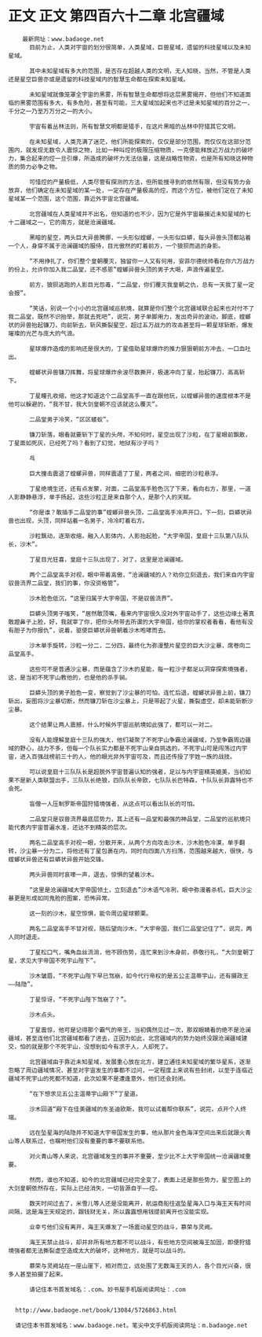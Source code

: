 # 正文 正文 第四百六十二章 北宫疆域
        最新网址：www.badaoge.net
          目前为止，人类对宇宙的划分很简单，人类星域，巨兽星域，遗留的科技星域以及未知星域。
      
          其中未知星域有多大的范围，是否存在超越人类的文明，无人知晓，当然，不管是人类还是星空巨兽亦或是遗留的科技星域内的智慧生命都在探索未知星域。
      
          未知星域就像笼罩全宇宙的黑雾，所有智慧生命都想将这层黑雾揭开，但他们不知道面临的黑雾范围有多大，有多危险，甚至有可能，三大星域加起来也不过是未知星域的百分之一，千分之一乃至万万分之一的大小。
      
          宇宙有着丛林法则，所有智慧文明都是猎手，在这片黑暗的丛林中狩猎其它文明。
      
          在未知星域，人类充满了迷茫，他们所能探索的，仅仅是部分范围，而仅仅在这部分范围内，就发现无数令人震惊之物，比如一种叫焢的极限压缩物质，一克便能释放近万战力的破坏力，集合起来的焢一旦引爆，所造成的破坏力无法估量，这是战略性物资，也是所有知晓这种物质的势力必争之物。
      
          可惜焢的产量极低，人类尽管有探测的方法，但所能搜寻到的依然有限，但没有势力会放弃，他们确定在未知星域的某一处，一定存在产量极高的焢，而这个方位，被他们定在了未知星域某一个范围，这个范围，靠近外宇宙北宫疆域。
      
          北宫疆域在人类星域并不出名，但知道的也不少，因为它是外宇宙最接近未知星域的七十二疆域之一，它的南方，就是沧澜疆域。
      
          黑暗的星空，两头巨大异兽腾挪，一头形似螳螂，一头形似巨蟒，每头异兽头顶都站着一个人，身穿不属于沧澜疆域的服侍，目光傲然的盯着前方，一个狼狈而逃的身影。
      
          “不用挣扎了，你们整个皇朝覆灭，独留你一人又有何用，安菲尔德统帅看在你六万战力的份上，允许你加入我二品堂，还不感恩”螳螂异兽头顶的男子大喝，声浪传遍星空。
      
          前方，狼狈逃跑的人影目光怨毒，“二品堂，你们覆灭我皇朝之仇，总有一天我丁星一定会报”。
      
          “笑话，别说一个小小的北宫疆域巡航境，就算是你们整个北宫疆域联合起来也对付不了我二品堂，既然不识抬举，那就去死吧”，说完，男子单脚用力，发出奇异的波动，脚底，螳螂状的异兽抬起镰刀，向前斩去，斩风撕裂星空，超过五万战力的攻击甚至将一颗星球斩断，爆发璀璨的光芒与庞大的气浪。
      
          星球爆炸造成的影响还是很大的，丁星借助星球爆炸的推力狠狠朝前方冲去，一口血吐出。
      
          螳螂状异兽镰刀挥舞，将星球爆炸余波尽数撕开，极速冲向丁星，抬起镰刀，高高斩下。
      
          丁星瞳孔收缩，他这才知道这个二品堂高手一直在跟他玩，以螳螂异兽的速度根本不是他可以躲避的，“我不甘，我大剑皇朝不应该就这么覆灭”。
      
          二品堂男子冷笑，“区区蝼蚁”。
      
          镰刀斩落，眼看就要斩下丁星的头颅，不知何时，星空出现了沙粒，在丁星眼前飘散，丁星面如死灰，已经死了吗？看到了幻觉，地狱有沙子吗？
      
          乓
      
          巨大撞击震退了螳螂异兽，同样震退了丁星，两者之间，细密的沙粒悬浮。
      
          丁星绝境生还，还有点发蒙，对面，二品堂高手脸色沉了下来，看向右方，那里，一道人影静静悬浮，单手扬起，这些沙粒正是来自那个人，是那个人的天赋。
      
          “你是谁？敢插手二品堂的事”螳螂异兽头顶，二品堂高手冷声开口，下一刻，巨蟒状异兽也出现，头顶，同样站着一名男子，冷冷盯着右方。
      
          沙粒飘动，逐渐收缩，融入人影体内，人影抬起脸，“大宇帝国，皇庭十三队第八队队长，沙木”。
      
          丁星目光狂喜，皇庭十三队出现了，对了，这里是沧澜疆域。
      
          两个二品堂高手对视，眼中带着高傲，“沧澜疆域的人？劝你立刻退去，我们来自内宇宙驭兽流界二品堂，我们的事，你没资格管”。
      
          沙木脸色低沉，“这里归属于大宇帝国，不是驭兽流界”。
      
          巨蟒头顶男子嗤笑，“居然敢顶嘴，看来内宇宙很久没对外宇宙动手了，这些边缘土著真敢蹬鼻子上脸，好，我就宰了你，把你头颅带去所谓的大宇帝国，给你的掌权者看看，看他有没有胆子为你报仇”，说着，驱使巨蟒状异兽朝着沙木咆哮而去。
      
          沙木单手旋转，沙粒一分二，二分四，最终化为弥漫整片星空的巨大沙尘暴，席卷向二品堂高手。
      
          这些可不是普通沙尘暴，而是蕴含了沙木的星能，每一粒沙子都足以洞穿探索境强者，这，是当初不死宇山教他的，也是他的杀手锏。
      
          巨蟒头顶的男子脸色一变，察觉到了沙尘暴的可怕，连忙后退，螳螂状异兽上前，镰刀斩出，妄图将沙尘暴切断，然而镰刀斩在沙尘暴上，只是带起了火星，撕裂虚空，却未能斩断沙尘暴。
      
          这个结果让两人震撼，什么时候外宇宙巡航境如此强了，都可以一对二。
      
          没有人能理解皇庭十三队的强大，他们凝聚了不死宇山争霸沧澜疆域，乃至争霸周边疆域的野心，战力不多，但每一个队长实力都是不死宇山亲自挑选的，不死宇山可是闯荡过内宇宙，进入百强战榜前三十的人，他的眼光非外宇宙可及，而且还传授了宇姓一族的战技。
      
          可以说皇庭十三队队长是超脱外宇宙普遍认知的强者，足以与内宇宙精英媲美，当初如果不是新人类联盟出手，三队队长绝狼，四队队长帝欧，七队队长巴特森，十队队长菲露特也不会死。
      
          盲僧一人压制罗斯帝国狩猎境强者，从这点可以看出队长的可怕。
      
          二品堂只是驭兽流界最底层势力，其上还有一品堂和最强的神品堂，二品堂的巡航境只能代表内宇宙普遍水准，还达不到精英的层次。
      
          两名二品堂高手对视一眼，分散开来，从两个方向攻击沙木，沙木脸色冷漠，单手翻转，沙尘暴一分为二，将他还有丁星包裹在内，同时向四面八方扫荡，范围越来越大，很快，与螳螂状异兽还有巨蟒状异兽开始交锋。
      
          两头异兽同时哀嚎一声，退去，惊惧的望着沙木。
      
          “这里是沧澜疆域大宇帝国领土，立刻退去”沙木语气冷冽，眼中弥漫着杀机，巨大沙尘暴更是形成如同鬼脸的图案，恐怖异常。
      
          这一刻的沙木，星空惊惧，能令周边星球颤栗。
      
          两名二品堂高手不甘对视，随后望向沙木，“大宇帝国，我们二品堂记住了”，说完，两人同时退走。
      
          丁星松口气，嘴角血丝流淌，他不顾伤势，连忙来到沙木身前，恭敬行礼，“大剑皇朝丁星，求见大宇帝国不死宇山陛下”。
      
          沙木皱眉，“不死宇山陛下早已驾崩，如今代行帝权的是五公主温蒂宇山，还有摄政王——陆隐”。
      
          丁星惊讶，“不死宇山陛下驾崩了？”。
      
          沙木点头。
      
          丁星震惊，他可是记得那个霸气的帝王，当初偶然见过一次，那双眼睛看的绝不是沧澜疆域，甚至连他们北宫疆域都看了进去，正因为如此，北宫疆域内的势力始终没跟沧澜疆域建交，怕的就是那个不死宇山，没想到如今有求于人，人却死了。
      
          北宫疆域由于靠近未知星域，发展重心放在北方，建立通往未知星域的繁华星系，逐渐忽略了周边疆域情况，甚至对宇宙发生的事都不过问，一定程度上来说有些封闭，以至于连临近疆域不死宇山的死都不知道，此次如果不是遭逢意外，他们还会封闭。
      
          “在下想求见五公主温蒂宇山殿下”丁星道。
      
          沙木回道“殿下在佳美疆域的东圣迪欧斯，我可以试着帮你联系”，说完，点开个人终端。
      
          远在坠星海的陆隐并不知道大宇帝国发生的事，他从那片金色海洋空间出来后就跟火青山等人联系过，也嘱咐他们没有重要的事不要联系他。
      
          对火青山等人来说，北宫疆域发生的事并不重要，至少比不上大宇帝国统一沧澜疆域重要。
      
          然而，谁也不知道，如今的北宫疆域已经完全变了，表面上还是那些势力，星空图上的大剑皇朝依然存在，实际上已经消失，一切皆源自于——焢。
      
          数天时间过去了，米雪儿等人还是没能离开，航运商船往返坠星海入口与海王天有时间间隔，这是海王天规定的，跟钱财无关，所以露露想用钱提前离开也没能实现。
      
          业幸亏他们没有离开，海王天爆发了一场震动星空的战斗，慕荣与灵阙。
      
          海王天禁止战斗，却并非所有地方都不可以战斗，有些地方空间被海王加固，即便狩猎境强者都无法撕裂虚空造成太大的破坏，这种地方，就是可以战斗的。
      
          慕荣与灵阙站在一座山崖下，相对而立，远处围了无数海王天的人，各个目光兴奋，很多人甚至拍摄了起来。
      
          请记住本书首发域名：.com。妙书屋手机版阅读网址：.com
      
      
      http://www.badaoge.net/book/13084/5726863.html
      
      请记住本书首发域名：www.badaoge.net。笔尖中文手机版阅读网址：m.badaoge.net